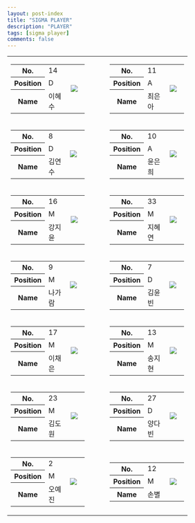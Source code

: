 ```yaml
---
layout: post-index
title: "SIGMA PLAYER"
description: "PLAYER"
tags: [sigma player]
comments: false
---
```


<table>
    <colgroup>
        <col width="45%"/>
        <col width="10%"/>
        <col width="45%"/>
    </colgroup>
    <tr>
        <td>
            <article>
                <div style="text-align: center">
                    <table>
                        <colgroup>
                            <col width="30%"/>
                            <col width="40%"/>
                            <col width="30%"/>
                        </colgroup>
                        <tr>
                            <th>No.</th>
                            <td>14</td>
                            <td rowspan="3">
                                <img class="author-img" src="{{site.url}}/{{site.owner.avatar}}"/>
                            </td>
                        </tr>
                        <tr>
                            <th>Position</th>
                            <td>D</td>
                        </tr>
                        <tr>
                            <th>Name</th>
                            <td>이혜수</td>
                        </tr>
                    </table>   
                </div>
            </article>
        </td>
        <td></td>
        <td>
            <article>
                <div style="text-align: center">
                    <table>
                        <colgroup>
                            <col width="30%"/>
                            <col width="40%"/>
                            <col width="30%"/>
                        </colgroup>
                        <tr>
                            <th>No.</th>
                            <td>11</td>
                            <td rowspan="3">
                                <img class="author-img" src="{{site.url}}/{{site.owner.avatar}}"/>
                            </td>                        </tr>
                        <tr>
                            <th>Position</th>
                            <td>A</td>
                        </tr>
                        <tr>
                            <th>Name</th>
                            <td>최은아</td>
                        </tr>
                    </table>                        
                </div>
            </article>        
        </td>
    </tr>   <tr>
        <td>
            <article>
                <div style="text-align: center">
                    <table>
                        <colgroup>
                            <col width="30%"/>
                            <col width="40%"/>
                            <col width="30%"/>
                        </colgroup>
                        <tr>
                            <th>No.</th>
                            <td>8</td>
                            <td rowspan="3">
                                <img class="author-img" src="{{site.url}}/{{site.owner.avatar}}"/>
                            </td>                         
                        </tr>
                        <tr>
                            <th>Position</th>
                            <td>D</td>
                        </tr>
                        <tr>
                            <th>Name</th>
                            <td>김연수</td>
                        </tr>
                    </table>   
                </div>
            </article>
        </td>
        <td></td>
        <td>
            <article>
                <div style="text-align: center">
                    <table>
                        <colgroup>
                            <col width="30%"/>
                            <col width="40%"/>
                            <col width="30%"/>
                        </colgroup>
                        <tr>
                            <th>No.</th>
                            <td>10</td>
                            <td rowspan="3">
                                <img class="author-img" src="{{site.url}}/{{site.owner.avatar}}"/>
                            </td>
                        </tr>
                        <tr>
                            <th>Position</th>
                            <td>A</td>
                        </tr>
                        <tr>
                            <th>Name</th>
                            <td>윤은희</td>
                        </tr>
                    </table>                        
                </div>
            </article>        
        </td>
    </tr>   <tr>
        <td>
            <article>
                <div style="text-align: center">
                    <table>
                        <colgroup>
                            <col width="30%"/>
                            <col width="40%"/>
                            <col width="30%"/>
                        </colgroup>
                        <tr>
                            <th>No.</th>
                            <td>16</td>
                            <td rowspan="3">
                                <img class="author-img" src="{{site.url}}/{{site.owner.avatar}}"/>
                            </td>
                        </tr>
                        <tr>
                            <th>Position</th>
                            <td>M</td>
                        </tr>
                        <tr>
                            <th>Name</th>
                            <td>강지윤</td>
                        </tr>
                    </table>   
                </div>
            </article>
        </td>
        <td></td>
        <td>
            <article>
                <div style="text-align: center">
                    <table>
                        <colgroup>
                            <col width="30%"/>
                            <col width="40%"/>
                            <col width="30%"/>
                        </colgroup>
                        <tr>
                            <th>No.</th>
                            <td>33</td>
                            <td rowspan="3">
                                <img class="author-img" src="{{site.url}}/{{site.owner.avatar}}"/>
                            </td>
                        </tr>
                        <tr>
                            <th>Position</th>
                            <td>M</td>
                        </tr>
                        <tr>
                            <th>Name</th>
                            <td>지혜연</td>
                        </tr>
                    </table>                        
                </div>
            </article>        
        </td>
    </tr>   <tr>
        <td>
            <article>
                <div style="text-align: center">
                    <table>
                        <colgroup>
                            <col width="30%"/>
                            <col width="40%"/>
                            <col width="30%"/>
                        </colgroup>
                        <tr>
                            <th>No.</th>
                            <td>9</td>
                            <td rowspan="3">
                                <img class="author-img" src="{{site.url}}/{{site.owner.avatar}}"/>
                            </td>
                        </tr>
                        <tr>
                            <th>Position</th>
                            <td>M</td>
                        </tr>
                        <tr>
                            <th>Name</th>
                            <td>나가람</td>
                        </tr>
                    </table>   
                </div>
            </article>
        </td>
        <td></td>
        <td>
            <article>
                <div style="text-align: center">
                    <table>
                        <colgroup>
                            <col width="30%"/>
                            <col width="40%"/>
                            <col width="30%"/>
                        </colgroup>
                        <tr>
                            <th>No.</th>
                            <td>7</td>
                            <td rowspan="3">
                                <img class="author-img" src="{{site.url}}/{{site.owner.avatar}}"/>
                            </td>
                        </tr>
                        <tr>
                            <th>Position</th>
                            <td>D</td>
                        </tr>
                        <tr>
                            <th>Name</th>
                            <td>김윤빈</td>
                        </tr>
                    </table>                        
                </div>
            </article>        
        </td>
    </tr>   <tr>
        <td>
            <article>
                <div style="text-align: center">
                    <table>
                        <colgroup>
                            <col width="30%"/>
                            <col width="40%"/>
                            <col width="30%"/>
                        </colgroup>
                        <tr>
                            <th>No.</th>
                            <td>17</td>
                            <td rowspan="3">
                                <img class="author-img" src="{{site.url}}/{{site.owner.avatar}}"/>
                            </td>
                        </tr>
                        <tr>
                            <th>Position</th>
                            <td>M</td>
                        </tr>
                        <tr>
                            <th>Name</th>
                            <td>이채은</td>
                        </tr>
                    </table>   
                </div>
            </article>
        </td>
        <td></td>
        <td>
            <article>
                <div style="text-align: center">
                    <table>
                        <colgroup>
                            <col width="30%"/>
                            <col width="40%"/>
                            <col width="30%"/>
                        </colgroup>
                        <tr>
                            <th>No.</th>
                            <td>13</td>
                            <td rowspan="3">
                                <img class="author-img" src="{{site.url}}/{{site.owner.avatar}}"/>
                            </td>
                        </tr>
                        <tr>
                            <th>Position</th>
                            <td>M</td>
                        </tr>
                        <tr>
                            <th>Name</th>
                            <td>송지현</td>
                        </tr>
                    </table>                        
                </div>
            </article>        
        </td>
    </tr>   <tr>
        <td>
            <article>
                <div style="text-align: center">
                    <table>
                        <colgroup>
                            <col width="30%"/>
                            <col width="40%"/>
                            <col width="30%"/>
                        </colgroup>
                        <tr>
                            <th>No.</th>
                            <td>23</td>
                            <td rowspan="3">
                                <img class="author-img" src="{{site.url}}/{{site.owner.avatar}}"/>
                            </td>
                        </tr>
                        <tr>
                            <th>Position</th>
                            <td>M</td>
                        </tr>
                        <tr>
                            <th>Name</th>
                            <td>김도원</td>
                        </tr>
                    </table>   
                </div>
            </article>
        </td>
        <td></td>
        <td>
            <article>
                <div style="text-align: center">
                    <table>
                        <colgroup>
                            <col width="30%"/>
                            <col width="40%"/>
                            <col width="30%"/>
                        </colgroup>
                        <tr>
                            <th>No.</th>
                            <td>27</td>
                            <td rowspan="3">
                                <img class="author-img" src="{{site.url}}/{{site.owner.avatar}}"/>
                            </td>
                        </tr>
                        <tr>
                            <th>Position</th>
                            <td>D</td>
                        </tr>
                        <tr>
                            <th>Name</th>
                            <td>양다빈</td>
                        </tr>
                    </table>                        
                </div>
            </article>        
        </td>
    </tr>   <tr>
        <td>
            <article>
                <div style="text-align: center">
                    <table>
                        <colgroup>
                            <col width="30%"/>
                            <col width="40%"/>
                            <col width="30%"/>
                        </colgroup>
                        <tr>
                            <th>No.</th>
                            <td>2</td>
                            <td rowspan="3">
                                <img class="author-img" src="{{site.url}}/{{site.owner.avatar}}"/>
                            </td>
                        </tr>
                        <tr>
                            <th>Position</th>
                            <td>M</td>
                        </tr>
                        <tr>
                            <th>Name</th>
                            <td>오예진</td>
                        </tr>
                    </table>   
                </div>
            </article>
        </td>
        <td></td>
        <td>
            <article>
                <div style="text-align: center">
                    <table>
                        <colgroup>
                            <col width="30%"/>
                            <col width="40%"/>
                            <col width="30%"/>
                        </colgroup>
                        <tr>
                            <th>No.</th>
                            <td>12</td>
                            <td rowspan="3">
                                <img class="author-img" src="{{site.url}}/{{site.owner.avatar}}"/>
                            </td>
                        </tr>
                        <tr>
                            <th>Position</th>
                            <td>M</td>
                        </tr>
                        <tr>
                            <th>Name</th>
                            <td>손별</td>
                        </tr>
                    </table>                        
                </div>
            </article>        
        </td>
    </tr>   
</table>


